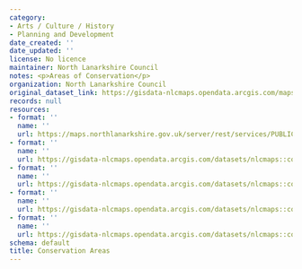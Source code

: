 ```yaml
---
category:
- Arts / Culture / History
- Planning and Development
date_created: ''
date_updated: ''
license: No licence
maintainer: North Lanarkshire Council
notes: <p>Areas of Conservation</p>
organization: North Lanarkshire Council
original_dataset_link: https://gisdata-nlcmaps.opendata.arcgis.com/maps/nlcmaps::conservation-areas-1
records: null
resources:
- format: ''
  name: ''
  url: https://maps.northlanarkshire.gov.uk/server/rest/services/PUBLIC/OPEN_DATA_LAYERS/FeatureServer/8
- format: ''
  name: ''
  url: https://gisdata-nlcmaps.opendata.arcgis.com/datasets/nlcmaps::conservation-areas-1.geojson?outSR=%7B%22latestWkid%22%3A27700%2C%22wkid%22%3A27700%7D
- format: ''
  name: ''
  url: https://gisdata-nlcmaps.opendata.arcgis.com/datasets/nlcmaps::conservation-areas-1.csv?outSR=%7B%22latestWkid%22%3A27700%2C%22wkid%22%3A27700%7D
- format: ''
  name: ''
  url: https://gisdata-nlcmaps.opendata.arcgis.com/datasets/nlcmaps::conservation-areas-1.kml?outSR=%7B%22latestWkid%22%3A27700%2C%22wkid%22%3A27700%7D
- format: ''
  name: ''
  url: https://gisdata-nlcmaps.opendata.arcgis.com/datasets/nlcmaps::conservation-areas-1.zip?outSR=%7B%22latestWkid%22%3A27700%2C%22wkid%22%3A27700%7D
schema: default
title: Conservation Areas
---
```

